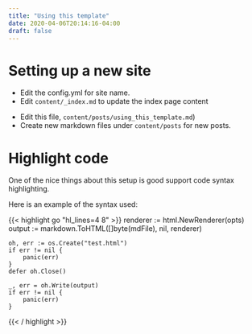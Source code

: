 ```yaml
---
title: "Using this template"
date: 2020-04-06T20:14:16-04:00
draft: false
---
```


# Setting up a new site

- Edit the config.yml for site name.
- Edit `content/_index.md` to update the index page content
<!--more-->
- Edit this file, `content/posts/using_this_template.md`)
- Create new markdown files under `content/posts` for new posts.

# Highlight code

One of the nice things about this setup is good support code syntax highlighting.

Here is an example of the syntax used:

{{< highlight go "hl_lines=4 8" >}}
	renderer := html.NewRenderer(opts)
	output := markdown.ToHTML([]byte(mdFile), nil, renderer)

	oh, err := os.Create("test.html")
	if err != nil {
		panic(err)
	}
	defer oh.Close()

	_, err = oh.Write(output)
	if err != nil {
		panic(err)
	}
{{< / highlight >}}